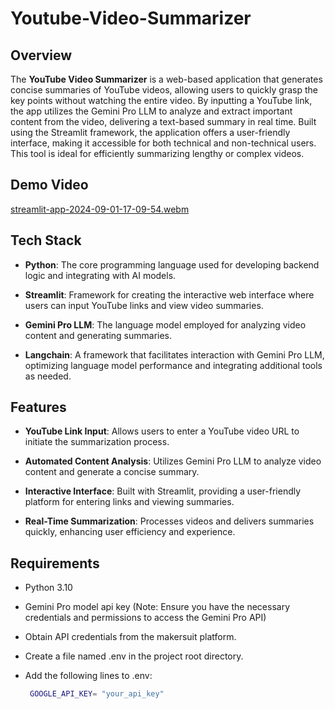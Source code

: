 # Youtube-Video-Summarizer

## Overview
The **YouTube Video Summarizer** is a web-based application that generates concise summaries of YouTube videos, allowing users to quickly grasp the key points without watching the entire video. By inputting a YouTube link, the app utilizes the Gemini Pro LLM to analyze and extract important content from the video, delivering a text-based summary in real time. Built using the Streamlit framework, the application offers a user-friendly interface, making it accessible for both technical and non-technical users. This tool is ideal for efficiently summarizing lengthy or complex videos.

## Demo Video
[streamlit-app-2024-09-01-17-09-54.webm](https://github.com/user-attachments/assets/88b5b1ce-1c80-4bea-8555-18599c22521b)

## Tech Stack
- **Python**: The core programming language used for developing backend logic and integrating with AI models.

- **Streamlit**: Framework for creating the interactive web interface where users can input YouTube links and view video summaries.
  
- **Gemini Pro LLM**: The language model employed for analyzing video content and generating summaries.
  
- **Langchain**: A framework that facilitates interaction with Gemini Pro LLM, optimizing language model performance and integrating additional tools as needed.
  
## Features
- **YouTube Link Input**: Allows users to enter a YouTube video URL to initiate the summarization process.
  
- **Automated Content Analysis**: Utilizes Gemini Pro LLM to analyze video content and generate a concise summary.
  
- **Interactive Interface**: Built with Streamlit, providing a user-friendly platform for entering links and viewing summaries.
  
- **Real-Time Summarization**: Processes videos and delivers summaries quickly, enhancing user efficiency and experience.
  
## Requirements
- Python 3.10
  
- Gemini Pro model api key (Note: Ensure you have the necessary credentials and permissions to access the Gemini Pro API)
  
- Obtain API credentials from the makersuit platform.

- Create a file named .env in the project root directory.

- Add the following lines to .env:
  ```bash
   GOOGLE_API_KEY= "your_api_key"
   ```
